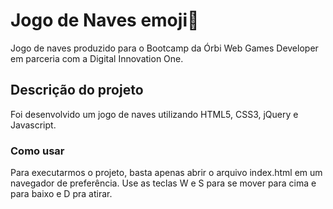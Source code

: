 # Jogo de Naves emoji:rocket:

Jogo de naves produzido para o Bootcamp da Órbi Web Games Developer em parceria com a Digital Innovation One.



## Descrição do projeto

Foi desenvolvido um jogo de naves utilizando HTML5, CSS3, jQuery e Javascript.

### Como usar

Para executarmos o projeto, basta apenas abrir o arquivo index.html em um navegador de preferência. Use as teclas W e S para se mover para cima e para baixo e D pra atirar.

